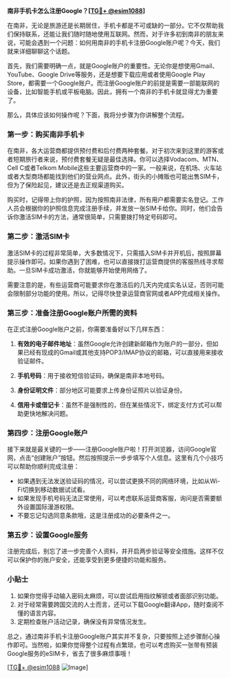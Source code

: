 **南非手机卡怎么注册Google？[[TG💪+ @esim1088](https://t.me/s/esim1088)]**

在南非，无论是旅游还是长期居住，手机卡都是不可或缺的一部分。它不仅帮助我们保持联系，还能让我们随时随地使用互联网。然而，对于许多初到南非的朋友来说，可能会遇到一个问题：如何用南非的手机卡注册Google账户呢？今天，我们就来详细聊聊这个话题。

首先，我们需要明确一点，就是Google账户的重要性。无论你是想使用Gmail、YouTube、Google Drive等服务，还是想要下载应用或者使用Google Play Store，都需要一个Google账户。而注册Google账户的前提是需要一部能联网的设备，比如智能手机或平板电脑。因此，拥有一个南非的手机卡就显得尤为重要了。

那么，具体应该如何操作呢？下面，我将分步骤为你讲解整个流程。

### 第一步：购买南非手机卡

在南非，各大运营商都提供预付费和后付费两种套餐。对于初次来到这里的游客或者短期旅行者来说，预付费套餐无疑是最佳选择。你可以选择Vodacom、MTN、Cell C或者Telkom Mobile这些主要运营商中的一家。一般来说，在机场、火车站或者大型商场都能找到他们的营业网点。此外，街头的小摊贩也可能出售SIM卡，但为了保险起见，建议还是去正规渠道购买。

购买时，记得带上你的护照，因为按照南非法律，所有用户都需要实名登记。工作人员会根据你的护照信息完成注册手续，并发放一张SIM卡给你。同时，他们会告诉你激活SIM卡的方法，通常很简单，只需要拨打特定号码即可。

### 第二步：激活SIM卡

激活SIM卡的过程非常简单，大多数情况下，只需插入SIM卡并开机后，按照屏幕提示操作即可。如果你遇到了困难，也可以直接拨打运营商提供的客服热线寻求帮助。一旦SIM卡成功激活，你就能够开始使用网络了。

需要注意的是，有些运营商可能要求你在激活后的几天内完成实名认证，否则可能会限制部分功能的使用。所以，记得尽快登录运营商官网或者APP完成相关操作。

### 第三步：准备注册Google账户所需的资料

在正式注册Google账户之前，你需要准备好以下几样东西：

1. **有效的电子邮件地址**：虽然Google允许创建新邮箱作为账户的一部分，但如果已经有现成的Gmail或其他支持POP3/IMAP协议的邮箱，可以直接用来接收验证邮件。
   
2. **手机号码**：用于接收短信验证码，确保是南非本地号码。
   
3. **身份证明文件**：部分地区可能要求上传身份证照片以验证身份。
   
4. **信用卡或借记卡**：虽然不是强制性的，但在某些情况下，绑定支付方式可以帮助更快地解决问题。

### 第四步：注册Google账户

接下来就是最关键的一步——注册Google账户啦！打开浏览器，访问Google官网，点击“创建账户”按钮。然后按照提示一步步填写个人信息。这里有几个小技巧可以帮助你顺利完成注册：

- 如果遇到无法发送验证码的情况，可以尝试更换不同的网络环境，比如从Wi-Fi切换到移动数据试试看。
- 如果发现手机号码无法正常使用，可以考虑联系运营商客服，询问是否需要额外设置国际漫游权限。
- 不要忘记勾选同意条款哦，这是注册成功的必要条件之一。

### 第五步：设置Google服务

注册完成后，别忘了进一步完善个人资料，并开启两步验证等安全措施。这样不仅可以保护你的账户安全，还能享受到更多便捷的功能和服务。

### 小贴士

1. 如果你觉得手动输入密码太麻烦，可以尝试启用指纹解锁或者面部识别功能。
2. 对于经常需要跨国交流的人士而言，还可以下载Google翻译App，随时查阅不懂的语言内容。
3. 定期检查账户活动记录，确保没有异常情况发生。

总之，通过南非手机卡注册Google账户其实并不复杂，只要按照上述步骤耐心操作即可。当然啦，如果你觉得整个过程有点繁琐，也可以考虑购买一张带有预装Google服务的eSIM卡，省去了很多麻烦事哦！

[[TG💪+ @esim1088](https://t.me/s/esim1088) ![Image](https://i.postimg.cc/4NQfJmqS/Snipaste-2025-05-13-00-14-12.png)]